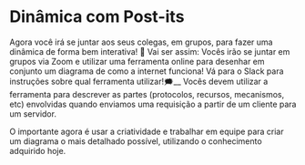 # Dinâmica com Post-its
Agora você irá se juntar aos seus colegas, em grupos, para fazer uma dinâmica de forma bem interativa! 🎎
Vai ser assim:
Vocês irão se juntar em grupos via Zoom e utilizar uma ferramenta online para desenhar em conjunto um diagrama de como a internet funciona! Vá para o Slack para instruções sobre qual ferramenta utilizar!🗯__
Vocês devem utilizar a ferramenta para descrever as partes (protocolos, recursos, mecanismos, etc) envolvidas quando enviamos uma requisição a partir de um cliente para um servidor.

O importante agora é usar a criatividade e trabalhar em equipe para criar um diagrama o mais detalhado possível, utilizando o conhecimento adquirido hoje.
